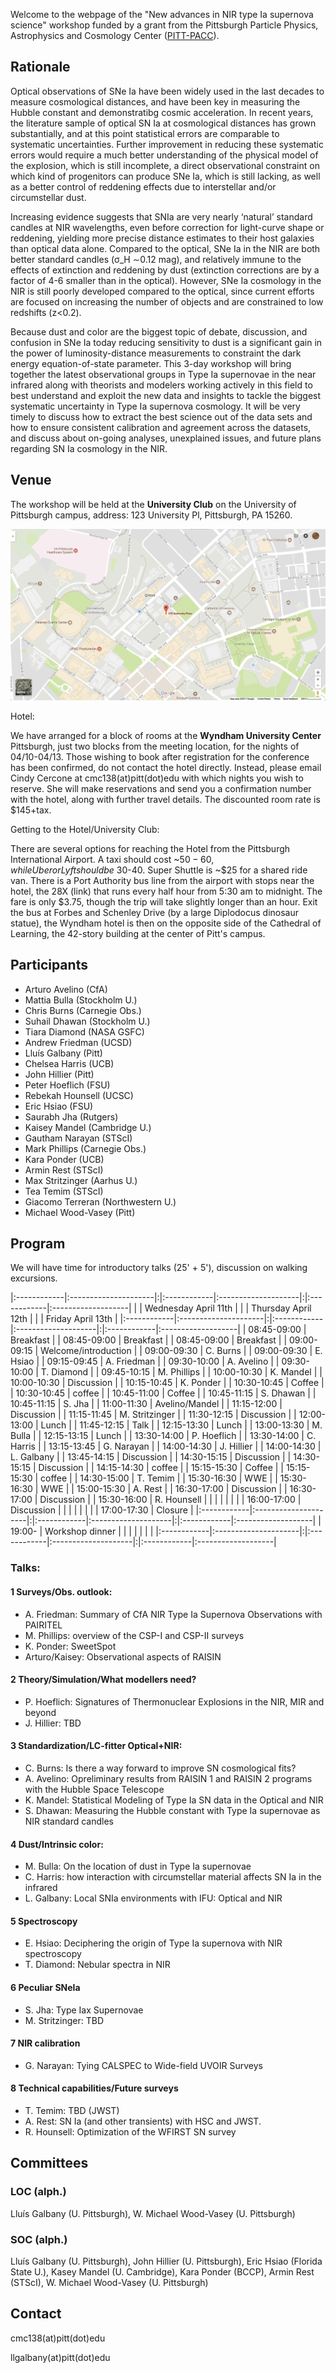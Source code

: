 Welcome to the webpage of the "New advances in NIR type Ia supernova science" workshop funded by a grant from the Pittsburgh Particle Physics, Astrophysics and Cosmology Center ([PITT-PACC](http://www.physicsandastronomy.pitt.edu/pittpacc)).

## Rationale

Optical observations of SNe Ia have been widely used in the last decades to measure cosmological distances, and have been key in measuring the Hubble constant and demonstratibg cosmic acceleration. In recent years, the literature sample of optical SN Ia at cosmological distances has grown substantially, and at this point statistical errors are comparable to systematic uncertainties. Further improvement in reducing these systematic errors would require a much better understanding of the physical model of the explosion, which is still incomplete, a direct observational constraint on which kind of progenitors can produce SNe Ia, which is still lacking, as well as a better control of reddening effects due to interstellar and/or circumstellar dust.

Increasing evidence suggests that SNIa are very nearly ‘natural’ standard candles at NIR wavelengths, even before correction for light-curve shape or reddening, yielding more precise distance estimates to their host galaxies than optical data alone. Compared to the optical, SNe Ia in the NIR are both better standard candles (σ_H ∼0.12 mag), and relatively immune to the effects of extinction and reddening by dust (extinction corrections are by a factor of 4-6 smaller than in the optical). However, SNe Ia cosmology in the NIR is still poorly developed compared to the optical, since current efforts are focused on increasing the number of objects and are constrained to low redshifts (z<0.2).

Because dust and color are the biggest topic of debate, discussion, and confusion in SNe Ia today reducing sensitivity to dust is a significant gain in the power of luminosity-distance measurements to constraint the dark energy equation-of-state parameter. This 3-day workshop will bring together the latest observational groups in Type Ia supernovae in the near infrared along with theorists and modelers working actively in this field to best understand and exploit the new data and insights to tackle the biggest systematic
uncertainty in Type Ia supernova cosmology. It will be very timely to discuss how to extract the best science out of the data sets and how to ensure consistent calibration and agreement across the datasets, and discuss about on-going analyses, unexplained issues, and future plans regarding SN Ia cosmology in the NIR.

## Venue

The workshop will be held at the **University Club** on the University of Pittsburgh campus, address: 123 University Pl, Pittsburgh, PA 15260. 

[![](https://raw.githubusercontent.com/snianir/webpage/master/map.png)](https://www.google.com/maps/place/123+University+Pl,+Pittsburgh,+PA+15213/@40.4441628,-79.9567206,16.79z/data=!4m13!1m7!3m6!1s0x8834f22915b10c2f:0x4034aeb788d64a44!2s123+University+Pl,+Pittsburgh,+PA+15213!3b1!8m2!3d40.444211!4d-79.9568323!3m4!1s0x8834f22915b10c2f:0x4034aeb788d64a44!8m2!3d40.444211!4d-79.9568323?hl=en)

Hotel:

We have arranged for a block of rooms at the **Wyndham University Center** Pittsburgh, just two blocks from the meeting location, for the nights of 04/10-04/13.  Those wishing to book after registration for the conference has been confirmed, do not contact the hotel directly. Instead, please email Cindy Cercone at cmc138(at)pitt(dot)edu with which nights you wish to reserve. She will make reservations and send you a confirmation number with the hotel, along with further travel details.  The discounted room rate is $145+tax.

Getting to the Hotel/University Club:

There are several options for reaching the Hotel from the Pittsburgh International Airport.  A taxi should cost ~$50-60, while Uber or Lyft should be ~$30-40.  Super Shuttle is ~$25 for a shared ride van.  There is a Port Authority bus line from the airport with stops near the hotel, the 28X (link) that runs every half hour from 5:30 am to midnight.  The fare is only $3.75, though the trip will take slightly longer than an hour. Exit the bus at Forbes and Schenley Drive (by a large Diplodocus dinosaur statue), the Wyndham hotel is then on the opposite side of the Cathedral of Learning, the 42-story building at the center of Pitt's campus.


## Participants

- Arturo Avelino (CfA)
- Mattia Bulla (Stockholm U.)
- Chris Burns (Carnegie Obs.)
- Suhail Dhawan (Stockholm U.)
- Tiara Diamond (NASA GSFC)
- Andrew Friedman (UCSD)
- Lluís Galbany (Pitt)
- Chelsea Harris (UCB)
- John Hillier (Pitt)
- Peter Hoeflich (FSU)
- Rebekah Hounsell (UCSC)
- Eric Hsiao (FSU)
- Saurabh Jha (Rutgers)
- Kaisey Mandel (Cambridge U.)
- Gautham Narayan (STScI)
- Mark Phillips (Carnegie Obs.)
- Kara Ponder (UCB)
- Armin Rest (STScI)
- Max Stritzinger (Aarhus U.)
- Tea Temim (STScI)
- Giacomo Terreran (Northwestern U.)
- Michael Wood-Vasey (Pitt)


## Program

We will have time for introductory talks (25' + 5'), discussion on walking excursions. 

|:------------|:---------------------|:|:------------|:--------------------|:|:------------|:-------------------|
|             | Wednesday April 11th | |             | Thursday April 12th | |             | Friday  April 13th |
|:------------|:---------------------|:|:------------|:--------------------|:|:------------|:-------------------|
| 08:45-09:00 | Breakfast            | | 08:45-09:00 | Breakfast           | | 08:45-09:00 | Breakfast          |
| 09:00-09:15 | Welcome/introduction | | 09:00-09:30 | C. Burns            | | 09:00-09:30 | E. Hsiao           |
| 09:15-09:45 | A. Friedman          | | 09:30-10:00 | A. Avelino          | | 09:30-10:00 | T. Diamond         |
| 09:45-10:15 | M. Phillips          | | 10:00-10:30 | K. Mandel           | | 10:00-10:30 | Discussion         |
| 10:15-10:45 | K. Ponder            | | 10:30-10:45 | Coffee              | | 10:30-10:45 | coffee             |
| 10:45-11:00 | Coffee               | | 10:45-11:15 | S. Dhawan           | | 10:45-11:15 | S. Jha             |
| 11:00-11:30 | Avelino/Mandel       | | 11:15-12:00 | Discussion          | | 11:15-11:45 | M. Stritzinger     |
| 11:30-12:15 | Discussion           | | 12:00-13:00 | Lunch               | | 11:45-12:15 | Talk               |
| 12:15-13:30 | Lunch                | | 13:00-13:30 | M. Bulla            | | 12:15-13:15 | Lunch              |
| 13:30-14:00 | P. Hoeflich          | | 13:30-14:00 | C. Harris           | | 13:15-13:45 | G. Narayan         |
| 14:00-14:30 | J. Hillier           | | 14:00-14:30 | L. Galbany          | | 13:45-14:15 | Discussion         |
| 14:30-15:15 | Discussion           | | 14:30-15:15 | Discussion          | | 14:15-14:30 | coffee             |
| 15:15-15:30 | Coffee               | | 15:15-15:30 | coffee              | | 14:30-15:00 | T. Temim           |
| 15:30-16:30 | WWE                  | | 15:30-16:30 | WWE                 | | 15:00-15:30 | A. Rest            |
| 16:30-17:00 | Discussion           | | 16:30-17:00 | Discussion          | | 15:30-16:00 | R. Hounsell        |
|             |                      | |             |                     | | 16:00-17:00 | Discussion         |
|             |                      | |             |                     | | 17:00-17:30 | Closure            |
|:------------|:---------------------|:|:------------|:--------------------|:|:------------|:-------------------|
| 19:00-      | Workshop dinner      | |             |                     | |             |                    |
|:------------|:---------------------|:|:------------|:--------------------|:|:------------|:-------------------|

### Talks:

#### 1 Surveys/Obs. outlook: 

- A. Friedman: Summary of CfA NIR Type Ia Supernova Observations with PAIRITEL
- M. Phillips: overview of the CSP-I and CSP-II surveys
- K. Ponder: SweetSpot
- Arturo/Kaisey: Observational aspects of RAISIN

#### 2 Theory/Simulation/What modellers need?

- P. Hoeflich: Signatures of Thermonuclear Explosions in the NIR, MIR and beyond
- J. Hillier: TBD

#### 3 Standardization/LC-fitter Optical+NIR:

- C. Burns: Is there a way forward to improve SN cosmological fits?
- A. Avelino: Opreliminary results from RAISIN 1 and RAISIN 2 programs with the Hubble Space Telescope
- K. Mandel: Statistical Modeling of Type Ia SN data in the Optical and NIR
- S. Dhawan: Measuring the Hubble constant with Type Ia supernovae as NIR standard candles

#### 4 Dust/Intrinsic color: 

- M. Bulla: On the location of dust in Type Ia supernovae
- C. Harris: how interaction with circumstellar material affects SN Ia in the infrared
- L. Galbany: Local SNIa environments with IFU: Optical and NIR

#### 5 Spectroscopy

- E. Hsiao: Deciphering the origin of Type Ia supernova with NIR spectroscopy
- T. Diamond: Nebular spectra in NIR

#### 6 Peculiar SNeIa

- S. Jha: Type Iax Supernovae
- M. Stritzinger: TBD

#### 7 NIR calibration

- G. Narayan: Tying CALSPEC to Wide-field UVOIR Surveys

#### 8 Technical capabilities/Future surveys

- T. Temim: TBD (JWST)
- A. Rest: SN Ia (and other transients) with HSC and JWST.
- R. Hounsell: Optimization of the WFIRST SN survey

## Committees

### LOC (alph.)

Lluís Galbany (U. Pittsburgh), W. Michael Wood-Vasey (U. Pittsburgh)

### SOC (alph.)

Lluís Galbany (U. Pittsburgh), John Hillier (U. Pittsburgh), Eric Hsiao (Florida State U.), Kasey Mandel (U. Cambridge), Kara Ponder (BCCP), Armin Rest (STScI), W. Michael Wood-Vasey (U. Pittsburgh)

## Contact

cmc138(at)pitt(dot)edu

llgalbany(at)pitt(dot)edu
